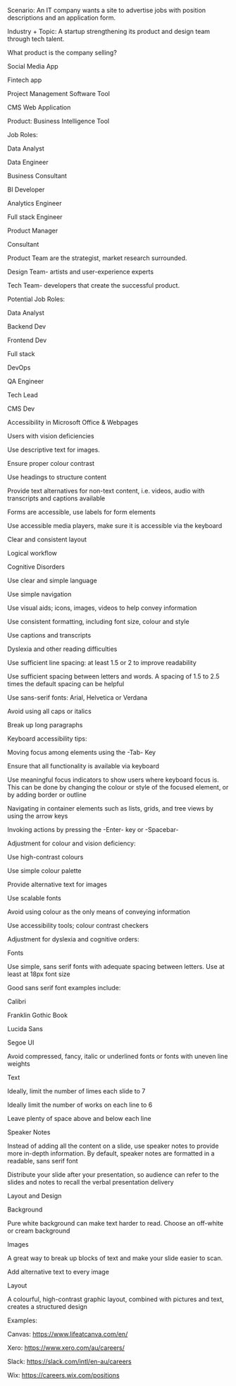 Scenario: An IT company wants a site to advertise jobs with position descriptions and an application form. 

 

Industry + Topic: A startup strengthening its product and design team through tech talent.  

 

What product is the company selling? 

Social Media App 

Fintech app 

Project Management Software Tool 

CMS Web Application 

 

Product: Business Intelligence Tool 

 

Job Roles: 

Data Analyst 

Data Engineer 

Business Consultant 

BI Developer 

Analytics Engineer 

Full stack Engineer 

Product Manager 

Consultant 

 

Product Team are the strategist, market research surrounded. 

Design Team- artists and user-experience experts 

Tech Team- developers that create the successful product. 

 

Potential Job Roles: 

Data Analyst 

Backend Dev 

Frontend Dev 

Full stack 

DevOps 

QA Engineer 

Tech Lead 

CMS Dev 

 

Accessibility in Microsoft Office & Webpages 

Users with vision deficiencies 

Use descriptive text for images. 

Ensure proper colour contrast 

Use headings to structure content 

Provide text alternatives for non-text content, i.e. videos, audio with transcripts and captions available 

Forms are accessible, use labels for form elements 

Use accessible media players, make sure it is accessible via the keyboard 

Clear and consistent layout 

Logical workflow  

Cognitive Disorders 

Use clear and simple language 

Use simple navigation 

Use visual aids; icons, images, videos to help convey information 

Use consistent formatting, including font size, colour and style 

Use captions and transcripts 

Dyslexia and other reading difficulties 

Use sufficient line spacing: at least 1.5 or 2 to improve readability 

Use sufficient spacing between letters and words. A spacing of 1.5 to 2.5 times the default spacing can be helpful 

Use sans-serif fonts: Arial, Helvetica or Verdana 

Avoid using all caps or italics 

Break up long paragraphs 

 

Keyboard accessibility tips: 

Moving focus among elements using the -Tab- Key 

Ensure that all functionality is available via keyboard 

Use meaningful focus indicators to show users where keyboard focus is. This can be done by changing the colour or style of the focused element, or by adding border or outline 

Navigating in container elements such as lists, grids, and tree views by using the arrow keys 

Invoking actions by pressing the -Enter- key or -Spacebar- 

 

Adjustment for colour and vision deficiency: 

Use high-contrast colours 

Use simple colour palette 

Provide alternative text for images 

Use scalable fonts 

Avoid using colour as the only means of conveying information 

Use accessibility tools; colour contrast checkers 

 

Adjustment for dyslexia and cognitive orders: 

Fonts 

Use simple, sans serif fonts with adequate spacing between letters. Use at least at 18px font size 

Good sans serif font examples include: 

Calibri 

Franklin Gothic Book 

Lucida Sans 

Segoe UI 

Avoid compressed, fancy, italic or underlined fonts or fonts with uneven line weights 

Text 

Ideally, limit the number of limes each slide to 7 

Ideally limit the number of works on each line to 6 

Leave plenty of space above and below each line 

Speaker Notes 

Instead of adding all the content on a slide, use speaker notes to provide more in-depth information. By default, speaker notes are formatted in a readable, sans serif font 

Distribute your slide after your presentation, so audience can refer to the slides and notes to recall the verbal presentation delivery 

 

Layout and Design 

Background 

Pure white background can make text harder to read. Choose an off-white or cream background 

Images 

A great way to break up blocks of text and make your slide easier to scan. 

Add alternative text to every image 

Layout 

A colourful, high-contrast graphic layout, combined with pictures and text, creates a structured design 

 

 

Examples: 

Canvas: https://www.lifeatcanva.com/en/ 

Xero: https://www.xero.com/au/careers/  

Slack: https://slack.com/intl/en-au/careers  

Wix: https://careers.wix.com/positions 

 
